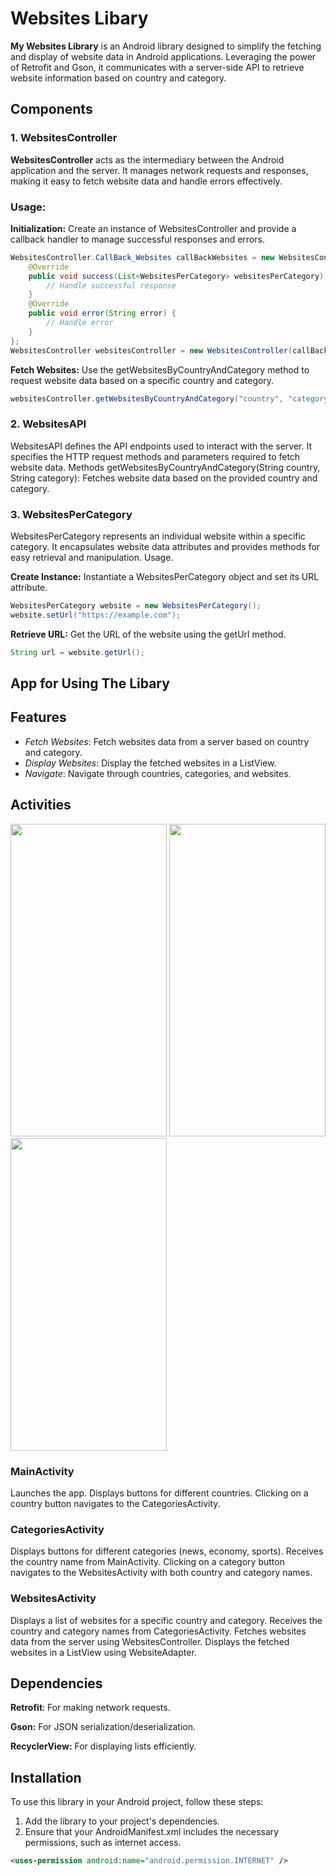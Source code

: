 # Websites Libary

**My Websites Library** is an Android library designed to simplify the fetching and display of website data in Android applications. Leveraging the power of Retrofit and Gson, it communicates with a server-side API to retrieve website information based on country and category.

## Components

### 1. WebsitesController

**WebsitesController** acts as the intermediary between the Android application and the server. It manages network requests and responses, making it easy to fetch website data and handle errors effectively.

### Usage:

**Initialization:** 
Create an instance of WebsitesController and provide a callback handler to manage successful responses and errors.

```java
WebsitesController.CallBack_Websites callBackWebsites = new WebsitesController.CallBack_Websites() {
    @Override
    public void success(List<WebsitesPerCategory> websitesPerCategory) {
        // Handle successful response
    }
    @Override
    public void error(String error) {
        // Handle error
    }
};
WebsitesController websitesController = new WebsitesController(callBackWebsites);
```
 
**Fetch Websites:** 
Use the getWebsitesByCountryAndCategory method to request website data based on a specific country and category.
```java
websitesController.getWebsitesByCountryAndCategory("country", "category");
```

### 2. WebsitesAPI
WebsitesAPI defines the API endpoints used to interact with the server. It specifies the HTTP request methods and parameters required to fetch website data.
Methods
getWebsitesByCountryAndCategory(String country, String category): Fetches website data based on the provided country and category.

### 3. WebsitesPerCategory
WebsitesPerCategory represents an individual website within a specific category. It encapsulates website data attributes and provides methods for easy retrieval and manipulation.
Usage.

**Create Instance:** Instantiate a WebsitesPerCategory object and set its URL attribute.
```java
WebsitesPerCategory website = new WebsitesPerCategory();
website.setUrl("https://example.com");
```
**Retrieve URL:** Get the URL of the website using the getUrl method.
```java
String url = website.getUrl();
```

## App for Using The Libary

## Features

- *Fetch Websites*: Fetch websites data from a server based on country and category.
- *Display Websites*: Display the fetched websites in a ListView.
- *Navigate*: Navigate through countries, categories, and websites.

## Activities

<img src="https://github.com/AdiFinkelman/WebsitesLibary/assets/126038641/4cc03379-b725-48f5-bf2e-05a12d54082e" width="250" height="500">
<img src="https://github.com/AdiFinkelman/WebsitesLibary/assets/126038641/5e26887a-b203-4714-921c-ab7672827a11" width="250" height="500">
<img src="https://github.com/AdiFinkelman/WebsitesLibary/assets/126038641/d71f7e7c-0ce2-45fe-ba04-9b68463a19d5" width="250" height="500">

### MainActivity

Launches the app.
Displays buttons for different countries.
Clicking on a country button navigates to the CategoriesActivity.

### CategoriesActivity

Displays buttons for different categories (news, economy, sports).
Receives the country name from MainActivity.
Clicking on a category button navigates to the WebsitesActivity with both country and category names.

### WebsitesActivity

Displays a list of websites for a specific country and category.
Receives the country and category names from CategoriesActivity.
Fetches websites data from the server using WebsitesController.
Displays the fetched websites in a ListView using WebsiteAdapter.

## Dependencies
**Retrofit**: For making network requests.

**Gson:** For JSON serialization/deserialization.

**RecyclerView:** For displaying lists efficiently.

## Installation

To use this library in your Android project, follow these steps:

1. Add the library to your project's dependencies.
2. Ensure that your AndroidManifest.xml includes the necessary permissions, such as internet access.

```xml
<uses-permission android:name="android.permission.INTERNET" />
